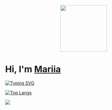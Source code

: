 <div id="header" align="center">
  <img src="https://media.giphy.com/media/v1.Y2lkPWVjZjA1ZTQ3aXFiZ2trMjFmOGR4a3NibWwxNW42ZmpibHl2ZzJnaHZwYmY3anB5MiZlcD12MV9naWZzX3NlYXJjaCZjdD1n/PeOnYlW8AmjcQEc2bZ/giphy.gif" width="150"/>
</div>

# Hi, I'm [Mariia](https://t.me/marshrutkatg)

[![Typing SVG](https://readme-typing-svg.herokuapp.com?color=%b8b5bd&lines=Computer+science+MEPhI+student)](https://git.io/typing-svg)

[![Top Langs](https://github-readme-stats.vercel.app/api/top-langs/?username=mariiamonk&layout=compact)](https://github.com/mariiamonk/github-readme-stats) 

![](https://github-profile-summary-cards.vercel.app/api/cards/profile-details?username=mariiamonk&theme=solarized_dark)

<!--
- 🔭 I’m currently working on ...
- 🌱 I’m currently learning ...
- 👯 I’m looking to collaborate on ...
- 🤔 I’m looking for help with ...
- 💬 Ask me about ...
- 📫 How to reach me: ...
- 😄 Pronouns: ...
- ⚡ Fun fact: ...
-->
